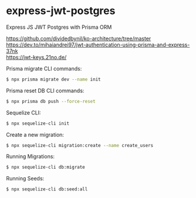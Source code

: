 # express-jwt-postgres

Express JS JWT Postgres with Prisma ORM

https://github.com/dividedbynil/ko-architecture/tree/master  
https://dev.to/mihaiandrei97/jwt-authentication-using-prisma-and-express-37nk  
https://jwt-keys.21no.de/

Prisma migrate CLI commands:

```bash
$ npx prisma migrate dev --name init
```

Prisma reset DB CLI commands:

```bash
$ npx prisma db push --force-reset
```

Sequelize CLI:

```bash
$ npx sequelize-cli init
```

Create a new migration:

```bash
$ npx sequelize-cli migration:create --name create_users
```

Running Migrations:

```bash
$ npx sequelize-cli db:migrate
```

Running Seeds:

```bash
$ npx sequelize-cli db:seed:all
```
